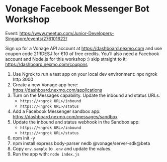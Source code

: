# Vonage Facebook Messenger Bot Workshop

Event: <https://www.meetup.com/Junior-Developers-Singapore/events/276101622/>

Sign up for a Vonage API account at https://dashboard.nexmo.com and use coupon code 21RDESJ for €10 of free credits. You’ll also need a Facebook account and Node.js for this workshop :) skip straight to it: https://dashboard.nexmo.com/coupons


1. Use Ngrok to run a test app on your local dev environment: npx ngrok http 3000
2. Create a new Vonage app here: https://dashboard.nexmo.com/applications
3. Turn on the Messages capability. Update the inbound and status URLs.
    - `https://<ngrok URL>/inbound`
    - `https://<ngrok URL>/status`
4. Add a Facebook Messenger sandbox app: https://dashboard.nexmo.com/messages/sandbox
5. Update the inbound and status webhook in the Sandbox app:
    - `https://<ngrok URL>/inbound`
    - `https://<ngrok URL>/status`
6. npm init -y
7. npm install express body-parser nedb @vonage/server-sdk@beta
8. Copy `env.sample` to `.env` and update the values.
9. Run the app with: `node index.js`